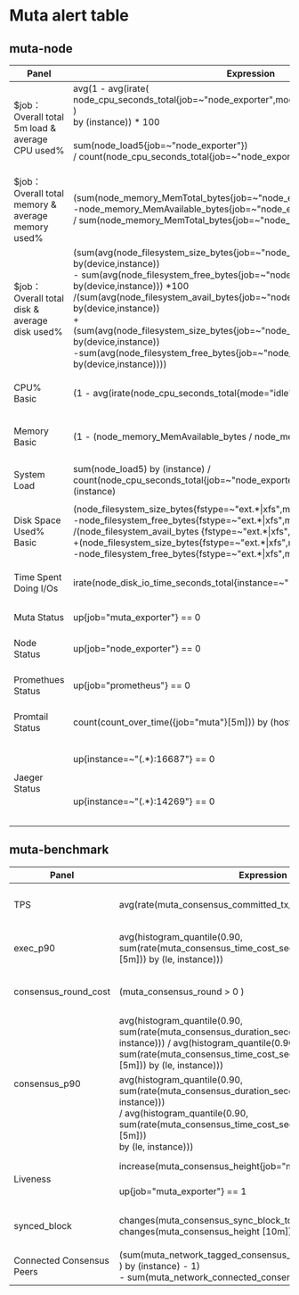 
# Muta alert table
## muta-node
<table>
<thead>
  <tr>
    <th>Panel </th>
    <th>Expression</th>
    <th>Level</th>
    <th>Thresholds</th>
    <th>Description</th>
  </tr>
</thead>
<tbody>
  <tr>
    <td rowspan="6">$job：Overall total 5m load &amp; average CPU used%</td>
    <td rowspan="3">avg(1 - avg(irate(<br>node_cpu_seconds_total{job=~"node_exporter",mode="idle"}[5m])<br>) <br>by (instance)) * 100</td>
    <td>p0</td>
    <td>&gt;= 90%</td>
    <td rowspan="3">CPU Utilization</td>
  </tr>
  <tr>
    <td>p1</td>
    <td>&gt;= 80%</td>
  </tr>
  <tr>
    <td>p2</td>
    <td>&gt;= 70%</td>
  </tr>
  <tr>
    <td rowspan="3">sum(node_load5{job=~"node_exporter"}) <br>/ count(node_cpu_seconds_total{job=~"node_exporter", mode='system'})</td>
    <td>p0</td>
    <td>&gt;= 0.95</td>
    <td rowspan="3">CPU load5 </td>
  </tr>
  <tr>
    <td>p1</td>
    <td>&gt;= 0.85</td>
  </tr>
  <tr>
    <td>p2</td>
    <td>&gt;= 0.75</td>
  </tr>
  <tr>
    <td rowspan="3">$job：Overall total memory &amp; average memory used%</td>
    <td rowspan="3">(sum(node_memory_MemTotal_bytes{job=~"node_exporter"} <br>-node_memory_MemAvailable_bytes{job=~"node_exporter"})<br>/ sum(node_memory_MemTotal_bytes{job=~"node_exporter"}))*100</td>
    <td>p0</td>
    <td>&gt;= 80%</td>
    <td rowspan="3">Memory utilization </td>
  </tr>
  <tr>
    <td>p1</td>
    <td>&gt;= 70%</td>
  </tr>
  <tr>
    <td>p2</td>
    <td>&gt;= 60%</td>
  </tr>
  <tr>
    <td rowspan="3">$job：Overall total disk &amp; average disk used%</td>
    <td rowspan="3">(sum(avg(node_filesystem_size_bytes{job=~"node_exporter",fstype=~"xfs|ext.*"})<br>by(device,instance))<br> - sum(avg(node_filesystem_free_bytes{job=~"node_exporter",fstype=~"xfs|ext.*"})<br>by(device,instance))) *100<br>/(sum(avg(node_filesystem_avail_bytes{job=~"node_exporter",fstype=~"xfs|ext.*"})<br>by(device,instance))<br>+(sum(avg(node_filesystem_size_bytes{job=~"node_exporter",fstype=~"xfs|ext.*"})<br>by(device,instance))<br> -sum(avg(node_filesystem_free_bytes{job=~"node_exporter",fstype=~"xfs|ext.*"})<br>by(device,instance))))</td>
    <td>p0</td>
    <td>&gt;= 90%</td>
    <td rowspan="3">Over 90% utilization of disk</td>
  </tr>
  <tr>
    <td>p1</td>
    <td>&gt;= 80%</td>
  </tr>
  <tr>
    <td>p2</td>
    <td>&gt;= 70%</td>
  </tr>
  <tr>
    <td rowspan="3">CPU% Basic</td>
    <td rowspan="3">(1 - avg(irate(node_cpu_seconds_total{mode="idle"}[5m])) by (instance)) *100</td>
    <td>p0</td>
    <td>&gt;= 90%</td>
    <td rowspan="3">Node CPU utilization </td>
  </tr>
  <tr>
    <td>p1</td>
    <td>&gt;= 80%</td>
  </tr>
  <tr>
    <td>p2</td>
    <td>&gt;= 70%</td>
  </tr>
  <tr>
    <td rowspan="3">Memory Basic</td>
    <td rowspan="3">(1 - (node_memory_MemAvailable_bytes / node_memory_MemTotal_bytes))* 100</td>
    <td>p0</td>
    <td>&gt;= 80%</td>
    <td rowspan="3">Node memory utilization</td>
  </tr>
  <tr>
    <td>p1</td>
    <td>&gt;= 70%</td>
  </tr>
  <tr>
    <td>p2</td>
    <td>&gt;= 60%</td>
  </tr>
  <tr>
    <td rowspan="3">System Load</td>
    <td rowspan="3">sum(node_load5) by (instance) / count(node_cpu_seconds_total{job=~"node_exporter", mode='system'}) by (instance)</td>
    <td>p0</td>
    <td>&gt;= 0.95</td>
    <td rowspan="3">Node CPU load5 </td>
  </tr>
  <tr>
    <td>p1</td>
    <td>&gt;= 0.85</td>
  </tr>
  <tr>
    <td>p2</td>
    <td>&gt;= 0.75</td>
  </tr>
  <tr>
    <td rowspan="3">Disk Space Used% Basic</td>
    <td rowspan="3">(node_filesystem_size_bytes{fstype=~"ext.*|xfs",mountpoint !~".*pod.*"}<br>-node_filesystem_free_bytes{fstype=~"ext.*|xfs",mountpoint !~".*pod.*"})*100<br>/(node_filesystem_avail_bytes {fstype=~"ext.*|xfs",mountpoint !~".*pod.*"}<br>+(node_filesystem_size_bytes{fstype=~"ext.*|xfs",mountpoint !~".*pod.*"}<br>-node_filesystem_free_bytes{fstype=~"ext.*|xfs",mountpoint !~".*pod.*"}))</td>
    <td>p0</td>
    <td>&gt;= 90%</td>
    <td rowspan="3">Node disk utilization </td>
  </tr>
  <tr>
    <td>p1</td>
    <td>&gt;= 80%</td>
  </tr>
  <tr>
    <td>p2</td>
    <td>&gt;= 70%</td>
  </tr>
  <tr>
    <td rowspan="3">Time Spent Doing I/Os</td>
    <td rowspan="3">irate(node_disk_io_time_seconds_total{instance=~"(.*):9100"}[5m])</td>
    <td>p0</td>
    <td>90%</td>
    <td rowspan="3">Node I/Os utilization </td>
  </tr>
  <tr>
    <td>p1</td>
    <td>80%</td>
  </tr>
  <tr>
    <td>p2</td>
    <td>70%</td>
  </tr>
  <tr>
    <td>Muta Status</td>
    <td>up{job="muta_exporter"} == 0</td>
    <td>p0</td>
    <td> == 1</td>
    <td>MUTA service status is down</td>
  </tr>
  <tr>
    <td>Node Status</td>
    <td>up{job="node_exporter"} == 0</td>
    <td>p0</td>
    <td> == 1</td>
    <td>node_exporter service status is down</td>
  </tr>
  <tr>
    <td>Promethues Status</td>
    <td>up{job="prometheus"} == 0</td>
    <td>p0</td>
    <td> == 1</td>
    <td>Promethues service status is down</td>
  </tr>
  <tr>
    <td>Promtail Status</td>
    <td>count(count_over_time({job="muta"}[5m])) by (hostip)</td>
    <td>p0</td>
    <td> == 1</td>
    <td>Promtail service status is down</td>
  </tr>
  <tr>
    <td rowspan="2">Jaeger Status</td>
    <td>up{instance=~"(.*):16687"} == 0</td>
    <td>p0</td>
    <td> == 1</td>
    <td>jaeger-query service status is down</td>
  </tr>
  <tr>
    <td>up{instance=~"(.*):14269"} == 0</td>
    <td>p0</td>
    <td> == 1</td>
    <td>jaeger-collector service status is down</td>
  </tr>
</tbody>
</table>


## muta-benchmark
<table>
<thead>
  <tr>
    <th>Panel </th>
    <th>Expression</th>
    <th>Level</th>
    <th>Thresholds</th>
    <th>Description</th>
  </tr>
</thead>
<tbody>
  <tr>
    <td rowspan="3">TPS</td>
    <td rowspan="3">avg(rate(muta_consensus_committed_tx_total[5m]))</td>
    <td>p0</td>
    <td>0</td>
    <td rowspan="3">TPS </td>
  </tr>
  <tr>
    <td>p1</td>
    <td>2000</td>
  </tr>
  <tr>
    <td>p2</td>
    <td>1000</td>
  </tr>
  <tr>
    <td rowspan="3">exec_p90</td>
    <td rowspan="3">avg(histogram_quantile(0.90, sum(rate(muta_consensus_time_cost_seconds_bucket{type="exec"}[5m])) by (le, instance)))</td>
    <td>p0</td>
    <td>2.4</td>
    <td rowspan="3">exec_90 </td>
  </tr>
  <tr>
    <td>p1</td>
    <td>2.3</td>
  </tr>
  <tr>
    <td>p2</td>
    <td>2.1</td>
  </tr>
  <tr>
    <td rowspan="3">consensus_round_cost</td>
    <td rowspan="3">(muta_consensus_round &gt; 0 )</td>
    <td>p0</td>
    <td>5</td>
    <td rowspan="3">Rounds of Consensus</td>
  </tr>
  <tr>
    <td>p1</td>
    <td>4</td>
  </tr>
  <tr>
    <td>p2</td>
    <td>3</td>
  </tr>
  <tr>
    <td rowspan="4">consensus_p90</td>
    <td>avg(histogram_quantile(0.90, sum(rate(muta_consensus_duration_seconds_bucket[5m])) by (le, instance))) / avg(histogram_quantile(0.90, sum(rate(muta_consensus_time_cost_seconds_bucket{type="exec"}[5m])) by (le, instance))) </td>
    <td>p0</td>
    <td>1.1</td>
    <td>exec time is greater than consensus time</td>
  </tr>
  <tr>
    <td rowspan="3">avg(histogram_quantile(0.90, sum(rate(muta_consensus_duration_seconds_bucket[5m])) by (le, instance))) <br>/ avg(histogram_quantile(0.90, sum(rate(muta_consensus_time_cost_seconds_bucket{type="exec"}[5m])) <br>by (le, instance))) </td>
    <td>p0</td>
    <td>10</td>
    <td rowspan="3">consensus_p90</td>
  </tr>
  <tr>
    <td>p1</td>
    <td>5</td>
  </tr>
  <tr>
    <td>p2</td>
    <td>3</td>
  </tr>
  <tr>
    <td rowspan="2">Liveness</td>
    <td>increase(muta_consensus_height{job="muta_exporter"}[1m])</td>
    <td rowspan="2">p0</td>
    <td>0</td>
    <td rowspan="2">Loss of Liveness，no increase in height</td>
  </tr>
  <tr>
    <td>up{job="muta_exporter"} == 1</td>
    <td>1</td>
  </tr>
  <tr>
    <td rowspan="3">synced_block</td>
    <td rowspan="3">changes(muta_consensus_sync_block_total[10m]) / changes(muta_consensus_height [10m]) </td>
    <td>p0</td>
    <td>1/1000?</td>
    <td rowspan="3">Proportion of sync blocks</td>
  </tr>
  <tr>
    <td>p1</td>
    <td>1/1000?</td>
  </tr>
  <tr>
    <td>p2</td>
    <td>1/1000?</td>
  </tr>
  <tr>
    <td>Connected Consensus Peers</td>
    <td>(sum(muta_network_tagged_consensus_peers<br>) by (instance) - 1)<br>- sum(muta_network_connected_consensus_peers) by (instance)</td>
    <td>p0</td>
    <td>1</td>
    <td>Consensus Network Disconnect</td>
  </tr>
</tbody>
</table>
